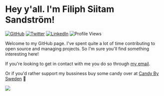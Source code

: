 # Hey y'all. I'm Filiph Siitam Sandström!
[![GitHub](https://img.shields.io/badge/GitHub-%40filiphsps-239a3b.svg)](https://github.com/filiphsps)
[![Twitter](https://img.shields.io/badge/Twitter-%40filiphsandstrom-58a1f2.svg)](https://twitter.com/filiphsandstrom)
[![LinkedIn](https://img.shields.io/badge/Linked-in-0c66c3.svg)](https://www.linkedin.com/in/filiphsandstrom/)
![Profile Views](https://komarev.com/ghpvc/?username=filiphsps&color=yellow)

Welcome to my GitHub page. I've spent quite a lot of time contributing to open source and managing projects.
So I'm sure you'll find something interesting here!

If you're looking to get in contact with me you do so through [my email](mailto:filiph.sandstrom@filfatstudios.com).

Or if you'd rather support my bussiness buy some candy over at [Candy By Sweden](https://candybysweden.com) 🚀

<!--START_SECTION:waka-->
<!--END_SECTION:waka-->

![](https://hit.yhype.me/github/profile?user_id=108444335)

